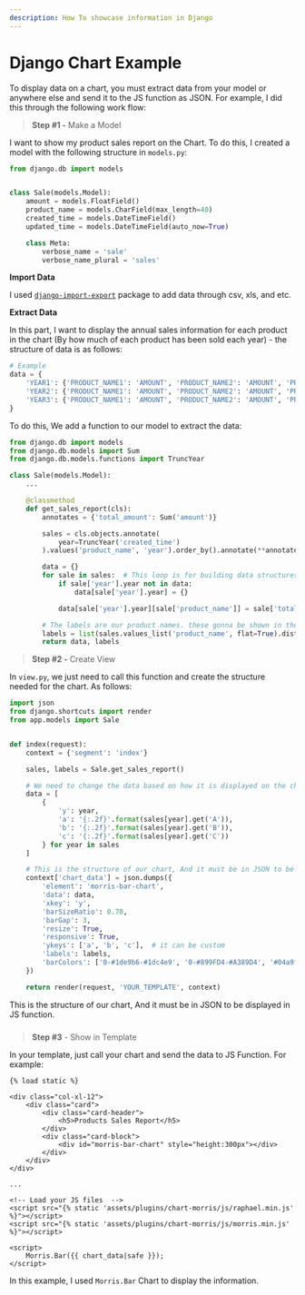```yaml
---
description: How To showcase information in Django
---
```


# Django Chart Example

To display data on a chart, you must extract data from your model or anywhere else and send it to the JS function as JSON. For example, I did this through the following work flow:



> **Step \#1 -** Make a Model

I want to show my product sales report on the Chart. To do this, I created a model with the following structure in `models.py`:

```python
from django.db import models


class Sale(models.Model):
    amount = models.FloatField()
    product_name = models.CharField(max_length=40)
    created_time = models.DateTimeField()
    updated_time = models.DateTimeField(auto_now=True)

    class Meta:
        verbose_name = 'sale'
        verbose_name_plural = 'sales'
```



**Import Data**

I used [`django-import-export`](https://django-import-export.readthedocs.io/en/latest/installation.html) package to add data through csv, xls, and etc.



**Extract Data**

In this part, I want to display the annual sales information for each product in the chart \(By how much of each product has been sold each year\) - the structure of data is as follows:

```python
# Example
data = {
    'YEAR1': {'PRODUCT_NAME1': 'AMOUNT', 'PRODUCT_NAME2': 'AMOUNT', 'PRODUCT_NAME3': 'AMOUNT'}, 
    'YEAR2': {'PRODUCT_NAME1': 'AMOUNT', 'PRODUCT_NAME2': 'AMOUNT', 'PRODUCT_NAME3': 'AMOUNT'},
    'YEAR3': {'PRODUCT_NAME1': 'AMOUNT', 'PRODUCT_NAME2': 'AMOUNT', 'PRODUCT_NAME3': 'AMOUNT'},
}
```

To do this, We add a function to our model to extract the data:

```python
from django.db import models
from django.db.models import Sum
from django.db.models.functions import TruncYear

class Sale(models.Model):
    ...

    @classmethod
    def get_sales_report(cls):
        annotates = {'total_amount': Sum('amount')}

        sales = cls.objects.annotate(
            year=TruncYear('created_time')
        ).values('product_name', 'year').order_by().annotate(**annotates)

        data = {}
        for sale in sales:  # This loop is for building data structures.
            if sale['year'].year not in data:
                data[sale['year'].year] = {}

            data[sale['year'].year][sale['product_name']] = sale['total_amount']

        # The labels are our product names. these gonna be shown in the chart
        labels = list(sales.values_list('product_name', flat=True).distinct())
        return data, labels
```



> **Step \#2 -**  Create View

In `view.py`, we just need to call this function and create the structure needed for the chart. As follows:

```python
import json
from django.shortcuts import render
from app.models import Sale


def index(request):
    context = {'segment': 'index'}

    sales, labels = Sale.get_sales_report()

    # We need to change the data based on how it is displayed on the chart.
    data = [
        {
            'y': year,
            'a': '{:.2f}'.format(sales[year].get('A')),
            'b': '{:.2f}'.format(sales[year].get('B')),
            'c': '{:.2f}'.format(sales[year].get('C'))
        } for year in sales
    ]

    # This is the structure of our chart, And it must be in JSON to be displayed in JS function.
    context['chart_data'] = json.dumps({
        'element': 'morris-bar-chart',
        'data': data,
        'xkey': 'y',
        'barSizeRatio': 0.70,
        'barGap': 3,
        'resize': True,
        'responsive': True,
        'ykeys': ['a', 'b', 'c'],  # it can be custom
        'labels': labels,
        'barColors': ['0-#1de9b6-#1dc4e9', '0-#899FD4-#A389D4', '#04a9f5']  # it can be custom
    })

    return render(request, 'YOUR_TEMPLATE', context)
```

This is the structure of our chart, And it must be in JSON to be displayed in JS function.

### 

> **Step \#3** - Show in Template

In your template, just call your chart and send the data to JS Function. For example:

```markup
{% load static %}

<div class="col-xl-12">
    <div class="card">
        <div class="card-header">
            <h5>Products Sales Report</h5>
        </div>
        <div class="card-block">
            <div id="morris-bar-chart" style="height:300px"></div>
        </div>
    </div>
</div>

...

<!-- Load your JS files  -->
<script src="{% static 'assets/plugins/chart-morris/js/raphael.min.js' %}"></script>
<script src="{% static 'assets/plugins/chart-morris/js/morris.min.js' %}"></script>

<script>
    Morris.Bar({{ chart_data|safe }});
</script>
```

In this example, I used `Morris.Bar` Chart to display the information.



